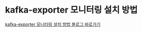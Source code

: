 # kafka-exporter 모니터링 설치 방법

[kafka-exporter 모니터링 설치 방법 블로그 바로가기](https://alalstjr.github.io/posts/kafka-exporter-%EB%88%88%EC%9C%BC%EB%A1%9C-%EB%AA%A8%EB%8B%88%ED%84%B0%EB%A7%81%ED%95%B4-%EB%B3%B4%EC%9E%90/)